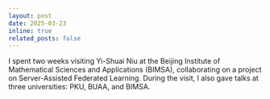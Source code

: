 ```yaml
---
layout: post
date: 2025-03-23
inline: true
related_posts: false
---
```



I spent two weeks visiting Yi-Shuai Niu at the Beijing Institute of Mathematical Sciences and Applications (BIMSA), collaborating on a project on Server-Assisted Federated Learning.
During the visit, I also gave talks at three universities: PKU, BUAA, and BIMSA.